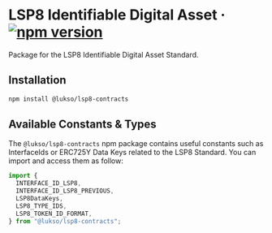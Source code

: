 # LSP8 Identifiable Digital Asset &middot; [![npm version](https://img.shields.io/npm/v/@lukso/lsp8-contracts.svg?style=flat)](https://www.npmjs.com/package/@lukso/lsp8-contracts)

Package for the LSP8 Identifiable Digital Asset Standard.

## Installation

```bash
npm install @lukso/lsp8-contracts
```

## Available Constants & Types

The `@lukso/lsp8-contracts` npm package contains useful constants such as InterfaceIds or ERC725Y Data Keys related to the LSP8 Standard. You can import and access them as follow:

```js
import {
  INTERFACE_ID_LSP8,
  INTERFACE_ID_LSP8_PREVIOUS,
  LSP8DataKeys,
  LSP8_TYPE_IDS,
  LSP8_TOKEN_ID_FORMAT,
} from "@lukso/lsp8-contracts";
```

